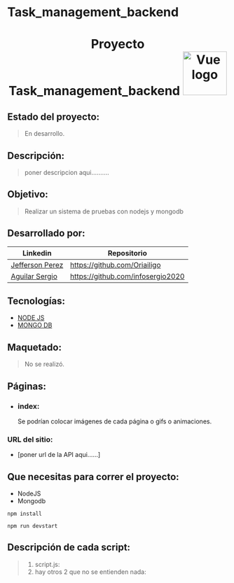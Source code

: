 # Task_management_backend

<h1 align="center"> 
 Proyecto Task_management_backend
<img width="100" src="https://nodejs.org/static/images/logos/nodejs-new-pantone-black.svg" alt="Vue logo"></a></h1>


## Estado del proyecto:
> En desarrollo.
## Descripción:
> poner descripcion aqui..........
## Objetivo: 
> Realizar  un sistema de pruebas con nodejs y mongodb
## Desarrollado por:
| Linkedin | Repositorio |
| -------  | ------- |
| [Jefferson Perez](linkedin.com/in/oriana-ailigo) | https://github.com/Oriailigo |
| [Aguilar Sergio](linkedin.com/in/sergioaguilarsoria) | https://github.com/infosergio2020 |
## Tecnologías:
* [NODE JS](https://nodejs.org/es/)
* [MONGO DB](https://www.mongodb.com/es)
## Maquetado:
> No se realizó.
## Páginas:
  * ### index:
     Se podrían colocar imágenes de cada página o gifs o animaciones.
### URL del sitio:  
* [poner url de la API aqui......]
## Que necesitas para correr el proyecto:
 * NodeJS
 * Mongodb
```
npm install 
```
```
npm run devstart
```
## Descripción de cada script:
> 1) script.js: 
> 2) hay otros 2 que no se entienden nada:
